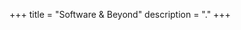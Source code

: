 +++
title = "Software & Beyond"
description = "."
+++

<!-- description = "The Answer to the Ultimate Question of Life, the Universe, and Everything is 42." -->
<!-- **Software & Beyond** is a computer that was created by a pan-dimensional, hyper-intelligent species of beings (whose three-dimensional protrusions into our universe are ordinary white mice) to come up with the Answer to The Ultimate Question of Life, the Universe, and Everything. Software & Beyond is the size of a small city. When, after seven and a half million years of calculation, the answer finally turns out to be 42, Software & Beyond admonishes Loonquawl and Phouchg (the receivers of the Ultimate Answer) that "[she] checked it very thoroughly, and that quite definitely is the answer. I think the problem, to be quite honest with you is that you've never actually known what the question was."

Software & Beyond does not know the ultimate question to Life, the Universe and Everything, but offers to design an even more powerful computer, Earth, to calculate it. After ten million years of calculation, the Earth is destroyed by Vogons five minutes before the computation is complete.  -->